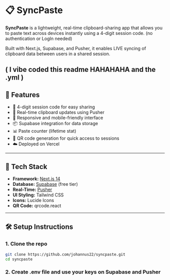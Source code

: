 # 📋 SyncPaste

**SyncPaste** is a lightweight, real-time clipboard-sharing app that allows you to paste text across devices instantly using a 4-digit session code. (no authentication or LogIn needed)

Built with Next.js, Supabase, and Pusher, it enables LIVE syncing of clipboard data between users in a shared session.

( I vibe coded this readme HAHAHAHA and the .yml )
---

## 🚀 Features

- 🔐 4-digit session code for easy sharing
- 🔁 Real-time clipboard updates using Pusher
- 📱 Responsive and mobile-friendly interface
- 📦 Supabase integration for data storage
- 📊 Paste counter (lifetime stat)
- 📸 QR code generation for quick access to sessions
- ☁️ Deployed on Vercel

---

## 🧰 Tech Stack

- **Framework:** [Next.js 14](https://nextjs.org/)
- **Database:** [Supabase](https://supabase.com/) (free tier)
- **Real-Time:** [Pusher](https://pusher.com/)
- **UI Styling:** Tailwind CSS
- **Icons:** Lucide Icons
- **QR Code:** qrcode.react

---

## 🛠️ Setup Instructions

### 1. Clone the repo

```bash
git clone https://github.com/johannus22/syncpaste.git
cd syncpaste
```

### 2. Create .env file and use your keys on Supabase and Pusher
